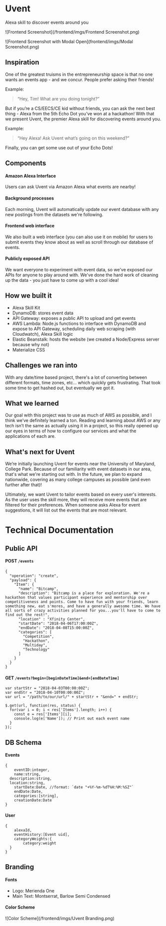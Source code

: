 # Uvent
Alexa skill to discover events around you

![Frontend Screenshot](/frontend/imgs/Frontend Screenshot.png)

![Frontend Screenshot with Modal Open](frontend/imgs/Modal Screenshot.png)



## Inspiration
One of the greatest truisms in the entrepreneurship space is that no one wants an events app - and we concur. People prefer asking their friends!

Example:

> “Hey, Tim! What are you doing tonight?”

But if you’re a CS/EECS/CE kid without friends, you can ask the next best thing - Alexa from the 5th Echo Dot you’ve won at a hackathon! With that we present Uvent, the premier Alexa skill for discovering events around you.

Example:

> “Hey Alexa! Ask Uvent what’s going on this weekend?”

 Finally, you can get some use out of your Echo Dots!  

## Components
#### Amazon Alexa Interface
Users can ask Uvent via Amazon Alexa what events are nearby!

#### Background processes
Each morning, Uvent will automatically update our event database with any new postings from the datasets we're following.

#### Frontend web interface
We also built a web interface (you can also use it on mobile) for users to submit events they know about as well as scroll through our database of events.

#### Publicly exposed API
We want everyone to experiment with event data, so we've exposed our APIs for anyone to play around with. We've done the hard work of cleaning up the data - you just have to come up with a cool idea!

## How we built it
- Alexa Skill Kit
- DynamoDB: stores event data
- API Gateway: exposes a public API to upload and get events
- AWS Lambda: Node.js functions to interface with DynamoDB and expose to API Gateway, scheduling daily web scraping (with Cloudwatch), Alexa Skill logic
- Elastic Beanstalk: hosts the website (we created a Node/Express server because why not)
- Materialize CSS

## Challenges we ran into
With any date/time based project, there's a lot of converting between different formats, time zones, etc... which quickly gets frustrating. That took some time to get hashed out, but eventually we got it.

## What we learned
Our goal with this project was to use as much of AWS as possible, and I think we’ve definitely learned a ton. Reading and learning about AWS or any tech isn’t the same as actually using it in a project, so this really opened up our eyes in terms of how to configure our services and what the applications of each are.

## What's next for Uvent
We’re initially launching Uvent for events near the University of Maryland, College Park. Because of our familiarity with event datasets in our area, that's what we're starting out with. In the future, we plan to expand nationwide, covering as many college campuses as possible (and even further after that)!

Ultimately, we want Uvent to tailor events based on every user's interests. As the user uses the skill more, they will receive more events that are filtered for their preferences. When someone asks Alexa for event suggestions, it will list out the events that are most relevant.


# Technical Documentation

## Public API

#### POST `/events`
```
{
  "operation": "create",
  "payload": {
    "Item": {
      "name": "Bitcamp",
      "description": "Bitcamp is a place for exploration. We're a hackathon that values participant experience and mentorship over competitiveness and points. Come to have fun with your friends, learn something new, eat s'mores, and have a generally awesome time. We have all sorts of crazy activities planned for you...you'll have to come to find out the rest!",
      "location" : "Xfinity Center",
      "startDate": "2018-04-06T17:00:00Z",
      "endDate": "2018-04-08T15:00:00Z",
      "categories": [
        "Competition",
        "Hackathon",
        "Multiday",
        "Technology"
      ]
    }
  }
}
```

#### GET `/events?begin=[beginDateTime]&end=[endDateTime]`

```
var startStr = "2018-04-03T00:00:00Z";
var endStr = "2018-04-10T00:00:00Z";
var url = "/path/to/our/url/" + startStr + "&end=" + endStr;

$.get(url, function(res, status) {
  for(var i = 0; i < res['Items'].length; i++) {
    const e = res['Items'][i];
    console.log(e['Name']); // Print out each event name
  }
});
```

## DB Schema

#### Events
```
{
	eventID:integer,
	name:string,
  description:string,
  location:string,
	startDate:Date, //format: `date "+%Y-%m-%dT%H:%M:%SZ"`
	endDate:Date,
	categories:[string],
	creationDate:Date
}
```

#### User
```
{
	alexaId,
	eventHistory:[Event uid],
	categoryWeights:{
		category:weight
  }
}
```

## Branding

#### Fonts
- Logo: Merienda One
- Main Text: Montserrat, Barlow Semi Condensed


#### Color Scheme
![Color Scheme](/frontend/imgs/Uvent Branding.png)
